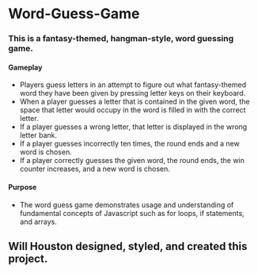 # Word-Guess-Game
### This is a fantasy-themed, hangman-style, word guessing game.
#### Gameplay
* Players guess letters in an attempt to figure out what fantasy-themed word they have been given by pressing letter keys on their keyboard.
* When a player guesses a letter that is contained in the given word, the space that letter would occupy in the word is filled in with the correct letter.
* If a player guesses a wrong letter, that letter is displayed in the wrong letter bank.
* If a player guesses incorrectly ten times, the round ends and a new word is chosen.
* If a player correctly guesses the given word, the round ends, the win counter increases, and a new word is chosen.
#### Purpose
* The word guess game demonstrates usage and understanding of fundamental concepts of Javascript such as for loops, if statements, and arrays.
## Will Houston designed, styled, and created this project.